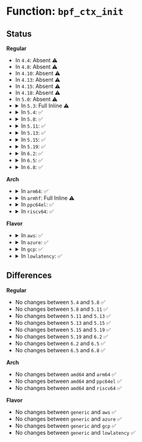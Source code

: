 # Function: <code>bpf_ctx_init</code>

## Status
<b>Regular</b>
<ul>
<li>
In <code>4.4</code>: Absent ⚠️
</li>
<li>
In <code>4.8</code>: Absent ⚠️
</li>
<li>
In <code>4.10</code>: Absent ⚠️
</li>
<li>
In <code>4.13</code>: Absent ⚠️
</li>
<li>
In <code>4.15</code>: Absent ⚠️
</li>
<li>
In <code>4.18</code>: Absent ⚠️
</li>
<li>
In <code>5.0</code>: Absent ⚠️
</li>
<li>
<details>
<summary>In <code>5.3</code>: Full Inline ⚠️</summary>

**Collision:** Unique Static

**Inline:** Full

**Transformation:** False

**Instances:**

```
In net/bpf/test_run.c (ffffffff8196d5c0)
Location: net/bpf/test_run.c:128
Inline: True
Inline callers:
  - net/bpf/test_run.c:bpf_prog_test_run_skb
```
</details>
</li>
<li>
<details>
<summary>In <code>5.4</code>: ✅</summary>

```c
void *bpf_ctx_init(const union bpf_attr *kattr, u32 max_size);
```

**Collision:** Unique Static

**Inline:** No

**Transformation:** False

**Instances:**

```
In net/bpf/test_run.c (ffffffff819a3f20)
Location: net/bpf/test_run.c:128
Inline: False
Direct callers:
  - net/bpf/test_run.c:bpf_prog_test_run_flow_dissector
  - net/bpf/test_run.c:bpf_prog_test_run_skb
```
**Symbols:**

```
ffffffff819a3f20-ffffffff819a3ff0: bpf_ctx_init (STB_LOCAL)
```
</details>
</li>
<li>
<details>
<summary>In <code>5.8</code>: ✅</summary>

```c
void *bpf_ctx_init(const union bpf_attr *kattr, u32 max_size);
```

**Collision:** Unique Static

**Inline:** No

**Transformation:** False

**Instances:**

```
In net/bpf/test_run.c (ffffffff81a7e5b0)
Location: net/bpf/test_run.c:239
Inline: False
Direct callers:
  - net/bpf/test_run.c:bpf_prog_test_run_flow_dissector
  - net/bpf/test_run.c:bpf_prog_test_run_skb
```
**Symbols:**

```
ffffffff81a7e5b0-ffffffff81a7e675: bpf_ctx_init (STB_LOCAL)
```
</details>
</li>
<li>
<details>
<summary>In <code>5.11</code>: ✅</summary>

```c
void *bpf_ctx_init(const union bpf_attr *kattr, u32 max_size);
```

**Collision:** Unique Static

**Inline:** No

**Transformation:** False

**Instances:**

```
In net/bpf/test_run.c (ffffffff81a87d10)
Location: net/bpf/test_run.c:322
Inline: False
Direct callers:
  - net/bpf/test_run.c:bpf_prog_test_run_flow_dissector
  - net/bpf/test_run.c:bpf_prog_test_run_skb
```
**Symbols:**

```
ffffffff81a87d10-ffffffff81a87dd5: bpf_ctx_init (STB_LOCAL)
```
</details>
</li>
<li>
<details>
<summary>In <code>5.13</code>: ✅</summary>

```c
void *bpf_ctx_init(const union bpf_attr *kattr, u32 max_size);
```

**Collision:** Unique Static

**Inline:** No

**Transformation:** False

**Instances:**

```
In net/bpf/test_run.c (ffffffff81a70900)
Location: net/bpf/test_run.c:396
Inline: False
Direct callers:
  - net/bpf/test_run.c:bpf_prog_test_run_sk_lookup
  - net/bpf/test_run.c:bpf_prog_test_run_flow_dissector
  - net/bpf/test_run.c:bpf_prog_test_run_skb
```
**Symbols:**

```
ffffffff81a70900-ffffffff81a709c2: bpf_ctx_init (STB_LOCAL)
```
</details>
</li>
<li>
<details>
<summary>In <code>5.15</code>: ✅</summary>

```c
void *bpf_ctx_init(const union bpf_attr *kattr, u32 max_size);
```

**Collision:** Unique Static

**Inline:** No

**Transformation:** False

**Instances:**

```
In net/bpf/test_run.c (ffffffff81b2a3a0)
Location: net/bpf/test_run.c:397
Inline: False
Direct callers:
  - net/bpf/test_run.c:bpf_prog_test_run_sk_lookup
  - net/bpf/test_run.c:bpf_prog_test_run_flow_dissector
  - net/bpf/test_run.c:bpf_prog_test_run_xdp
  - net/bpf/test_run.c:bpf_prog_test_run_skb
```
**Symbols:**

```
ffffffff81b2a3a0-ffffffff81b2a464: bpf_ctx_init (STB_LOCAL)
```
</details>
</li>
<li>
<details>
<summary>In <code>5.19</code>: ✅</summary>

```c
void *bpf_ctx_init(const union bpf_attr *kattr, u32 max_size);
```

**Collision:** Unique Static

**Inline:** No

**Transformation:** False

**Instances:**

```
In net/bpf/test_run.c (ffffffff81cb36e0)
Location: net/bpf/test_run.c:883
Inline: False
Direct callers:
  - net/bpf/test_run.c:bpf_prog_test_run_sk_lookup
  - net/bpf/test_run.c:bpf_prog_test_run_flow_dissector
  - net/bpf/test_run.c:bpf_prog_test_run_xdp
  - net/bpf/test_run.c:bpf_prog_test_run_skb
```
**Symbols:**

```
ffffffff81cb36e0-ffffffff81cb37a4: bpf_ctx_init (STB_LOCAL)
```
</details>
</li>
<li>
<details>
<summary>In <code>6.2</code>: ✅</summary>

```c
void *bpf_ctx_init(const union bpf_attr *kattr, u32 max_size);
```

**Collision:** Unique Static

**Inline:** No

**Transformation:** False

**Instances:**

```
In net/bpf/test_run.c (ffffffff81e71920)
Location: net/bpf/test_run.c:915
Inline: False
Direct callers:
  - net/bpf/test_run.c:bpf_prog_test_run_sk_lookup
  - net/bpf/test_run.c:bpf_prog_test_run_flow_dissector
  - net/bpf/test_run.c:bpf_prog_test_run_xdp
  - net/bpf/test_run.c:bpf_prog_test_run_skb
```
**Symbols:**

```
ffffffff81e71920-ffffffff81e719e4: bpf_ctx_init (STB_LOCAL)
```
</details>
</li>
<li>
<details>
<summary>In <code>6.5</code>: ✅</summary>

```c
void *bpf_ctx_init(const union bpf_attr *kattr, u32 max_size);
```

**Collision:** Unique Static

**Inline:** No

**Transformation:** False

**Instances:**

```
In net/bpf/test_run.c (ffffffff81ecdc20)
Location: net/bpf/test_run.c:756
Inline: False
Direct callers:
  - net/bpf/test_run.c:bpf_prog_test_run_nf
  - net/bpf/test_run.c:bpf_prog_test_run_sk_lookup
  - net/bpf/test_run.c:bpf_prog_test_run_flow_dissector
  - net/bpf/test_run.c:bpf_prog_test_run_xdp
  - net/bpf/test_run.c:bpf_prog_test_run_skb
```
**Symbols:**

```
ffffffff81ecdc20-ffffffff81ecdce4: bpf_ctx_init (STB_LOCAL)
```
</details>
</li>
<li>
<details>
<summary>In <code>6.8</code>: ✅</summary>

```c
void *bpf_ctx_init(const union bpf_attr *kattr, u32 max_size);
```

**Collision:** Unique Static

**Inline:** No

**Transformation:** False

**Instances:**

```
In net/bpf/test_run.c (ffffffff81f91450)
Location: net/bpf/test_run.c:784
Inline: False
Direct callers:
  - net/bpf/test_run.c:bpf_prog_test_run_nf
  - net/bpf/test_run.c:bpf_prog_test_run_sk_lookup
  - net/bpf/test_run.c:bpf_prog_test_run_flow_dissector
  - net/bpf/test_run.c:bpf_prog_test_run_xdp
  - net/bpf/test_run.c:bpf_prog_test_run_skb
```
**Symbols:**

```
ffffffff81f91450-ffffffff81f91514: bpf_ctx_init (STB_LOCAL)
```
</details>
</li>
</ul>
<b>Arch</b>
<ul>
<li>
<details>
<summary>In <code>arm64</code>: ✅</summary>

```c
void *bpf_ctx_init(const union bpf_attr *kattr, u32 max_size);
```

**Collision:** Unique Static

**Inline:** No

**Transformation:** False

**Instances:**

```
In net/bpf/test_run.c (ffff800010c52e20)
Location: net/bpf/test_run.c:128
Inline: False
Direct callers:
  - net/bpf/test_run.c:bpf_prog_test_run_flow_dissector
  - net/bpf/test_run.c:bpf_prog_test_run_skb
```
**Symbols:**

```
ffff800010c52e20-ffff800010c52f2c: bpf_ctx_init (STB_LOCAL)
```
</details>
</li>
<li>
<details>
<summary>In <code>armhf</code>: Full Inline ⚠️</summary>

**Collision:** Unique Static

**Inline:** Full

**Transformation:** False

**Instances:**

```
In net/bpf/test_run.c (c0d63480)
Location: net/bpf/test_run.c:128
Inline: True
Inline callers:
  - net/bpf/test_run.c:bpf_prog_test_run_flow_dissector
  - net/bpf/test_run.c:bpf_prog_test_run_skb
```
</details>
</li>
<li>
<details>
<summary>In <code>ppc64el</code>: ✅</summary>

```c
void *bpf_ctx_init(const union bpf_attr *kattr, u32 max_size);
```

**Collision:** Unique Static

**Inline:** No

**Transformation:** False

**Instances:**

```
In net/bpf/test_run.c (c000000000d52920)
Location: net/bpf/test_run.c:128
Inline: False
Direct callers:
  - net/bpf/test_run.c:bpf_prog_test_run_flow_dissector
  - net/bpf/test_run.c:bpf_prog_test_run_skb
```
**Symbols:**

```
c000000000d52920-c000000000d52ab8: bpf_ctx_init (STB_LOCAL)
```
</details>
</li>
<li>
<details>
<summary>In <code>riscv64</code>: ✅</summary>

```c
void *bpf_ctx_init(const union bpf_attr *kattr, u32 max_size);
```

**Collision:** Unique Static

**Inline:** No

**Transformation:** False

**Instances:**

```
In net/bpf/test_run.c (ffffffe0007bdab4)
Location: net/bpf/test_run.c:128
Inline: False
Direct callers:
  - net/bpf/test_run.c:bpf_prog_test_run_flow_dissector
  - net/bpf/test_run.c:bpf_prog_test_run_skb
```
**Symbols:**

```
ffffffe0007bdab4-ffffffe0007bdb82: bpf_ctx_init (STB_LOCAL)
```
</details>
</li>
</ul>
<b>Flavor</b>
<ul>
<li>
<details>
<summary>In <code>aws</code>: ✅</summary>

```c
void *bpf_ctx_init(const union bpf_attr *kattr, u32 max_size);
```

**Collision:** Unique Static

**Inline:** No

**Transformation:** False

**Instances:**

```
In net/bpf/test_run.c (ffffffff81943d90)
Location: net/bpf/test_run.c:128
Inline: False
Direct callers:
  - net/bpf/test_run.c:bpf_prog_test_run_flow_dissector
  - net/bpf/test_run.c:bpf_prog_test_run_skb
```
**Symbols:**

```
ffffffff81943d90-ffffffff81943e60: bpf_ctx_init (STB_LOCAL)
```
</details>
</li>
<li>
<details>
<summary>In <code>azure</code>: ✅</summary>

```c
void *bpf_ctx_init(const union bpf_attr *kattr, u32 max_size);
```

**Collision:** Unique Static

**Inline:** No

**Transformation:** False

**Instances:**

```
In net/bpf/test_run.c (ffffffff818fd880)
Location: net/bpf/test_run.c:128
Inline: False
Direct callers:
  - net/bpf/test_run.c:bpf_prog_test_run_flow_dissector
  - net/bpf/test_run.c:bpf_prog_test_run_skb
```
**Symbols:**

```
ffffffff818fd880-ffffffff818fd950: bpf_ctx_init (STB_LOCAL)
```
</details>
</li>
<li>
<details>
<summary>In <code>gcp</code>: ✅</summary>

```c
void *bpf_ctx_init(const union bpf_attr *kattr, u32 max_size);
```

**Collision:** Unique Static

**Inline:** No

**Transformation:** False

**Instances:**

```
In net/bpf/test_run.c (ffffffff81994f20)
Location: net/bpf/test_run.c:128
Inline: False
Direct callers:
  - net/bpf/test_run.c:bpf_prog_test_run_flow_dissector
  - net/bpf/test_run.c:bpf_prog_test_run_skb
```
**Symbols:**

```
ffffffff81994f20-ffffffff81994ff0: bpf_ctx_init (STB_LOCAL)
```
</details>
</li>
<li>
<details>
<summary>In <code>lowlatency</code>: ✅</summary>

```c
void *bpf_ctx_init(const union bpf_attr *kattr, u32 max_size);
```

**Collision:** Unique Static

**Inline:** No

**Transformation:** False

**Instances:**

```
In net/bpf/test_run.c (ffffffff819b7aa0)
Location: net/bpf/test_run.c:128
Inline: False
Direct callers:
  - net/bpf/test_run.c:bpf_prog_test_run_flow_dissector
  - net/bpf/test_run.c:bpf_prog_test_run_skb
```
**Symbols:**

```
ffffffff819b7aa0-ffffffff819b7b70: bpf_ctx_init (STB_LOCAL)
```
</details>
</li>
</ul>

## Differences
<b>Regular</b>
<ul>
<li>
No changes between <code>5.4</code> and <code>5.8</code> ✅
</li>
<li>
No changes between <code>5.8</code> and <code>5.11</code> ✅
</li>
<li>
No changes between <code>5.11</code> and <code>5.13</code> ✅
</li>
<li>
No changes between <code>5.13</code> and <code>5.15</code> ✅
</li>
<li>
No changes between <code>5.15</code> and <code>5.19</code> ✅
</li>
<li>
No changes between <code>5.19</code> and <code>6.2</code> ✅
</li>
<li>
No changes between <code>6.2</code> and <code>6.5</code> ✅
</li>
<li>
No changes between <code>6.5</code> and <code>6.8</code> ✅
</li>
</ul>
<b>Arch</b>
<ul>
<li>
No changes between <code>amd64</code> and <code>arm64</code> ✅
</li>
<li>
No changes between <code>amd64</code> and <code>ppc64el</code> ✅
</li>
<li>
No changes between <code>amd64</code> and <code>riscv64</code> ✅
</li>
</ul>
<b>Flavor</b>
<ul>
<li>
No changes between <code>generic</code> and <code>aws</code> ✅
</li>
<li>
No changes between <code>generic</code> and <code>azure</code> ✅
</li>
<li>
No changes between <code>generic</code> and <code>gcp</code> ✅
</li>
<li>
No changes between <code>generic</code> and <code>lowlatency</code> ✅
</li>
</ul>
